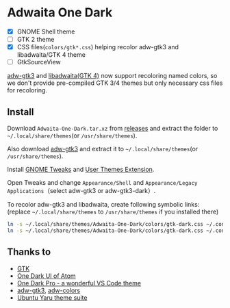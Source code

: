 # Adwaita One Dark

- [x] GNOME Shell theme
- [ ] GTK 2 theme
- [x] CSS files(`colors/gtk*.css`) helping recolor adw-gtk3 and libadwaita/GTK 4 theme
- [ ] GtkSourceView

[adw-gtk3](https://github.com/lassekongo83/adw-gtk3#customizing) and [libadwaita(GTK 4)](https://news.ycombinator.com/item?id=28940373) now support recoloring named colors, so we don't provide pre-compiled GTK 3/4 themes but only necessary css files for recoloring.

## Install

Download `Adwaita-One-Dark.tar.xz` from [releases](https://github.com/lonr/adwaita-one-dark/releases) and extract the folder to `~/.local/share/themes`(or `/usr/share/themes`).

Also download [adw-gtk3](https://github.com/lassekongo83/adw-gtk3/releases) and extract it to `~/.local/share/themes`(or `/usr/share/themes`).

Install [GNOME Tweaks](https://wiki.gnome.org/Apps/Tweaks) and [User Themes Extension](https://extensions.gnome.org/extension/19/user-themes/).

Open Tweaks and change `Appearance/Shell` and `Appearance/Legacy Applications`（select adw-gtk3 or adw-gtk3-dark）.

To recolor adw-gtk3 and libadwaita, create following symbolic links: (replace `~/.local/share/themes` to `/usr/share/themes` if you installed there)

```sh
ln -s ~/.local/share/themes/Adwaita-One-Dark/colors/gtk-dark.css ~/.config/gtk-4.0/gtk.css
ln -s ~/.local/share/themes/Adwaita-One-Dark/colors/gtk-dark.css ~/.config/gtk-3.0/gtk.css
```

## Thanks to

- [GTK](https://github.com/GNOME/gtk)
- [One Dark UI of Atom](https://atom.io/themes/one-dark-ui)
- [One Dark Pro - a wonderful VS Code theme](https://marketplace.visualstudio.com/items?itemName=zhuangtongfa.Material-theme)
- [adw-gtk3](https://github.com/lassekongo83/adw-gtk3), [adw-colors](https://github.com/lassekongo83/adw-colors)
- [Ubuntu Yaru theme suite](https://github.com/ubuntu/yaru)
